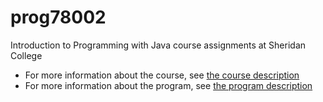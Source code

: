 # prog78002
Introduction to Programming with Java course assignments at Sheridan College

* For more information about the course, see [the course description](https://caps.sheridancollege.ca/products/PROG78002__IntroductionToProgrammingWithJava.aspx)
* For more information about the program, see [the program description](https://caps.sheridancollege.ca/products/java-foundations.aspx)
